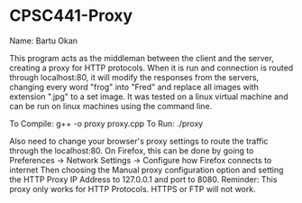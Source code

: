 # CPSC441-Proxy

Name: Bartu Okan

This program acts as the middleman between the client and the server, creating a proxy for HTTP protocols.
When it is run and connection is routed through localhost:80, it will modify the responses from the servers, changing every word "frog" into "Fred" and replace all images with extension ".jpg" to a set image.
It was tested on a linux virtual machine and can be run on linux machines using the command line.

To Compile: g++ -o proxy proxy.cpp
To Run: ./proxy

Also need to change your browser's proxy settings to route the traffic through the localhost:80.
On Firefox, this can be done by going to Preferences -> Network Settings -> Configure how Firefox connects to internet
Then choosing the Manual proxy configuration option and setting the HTTP Proxy IP Address to 127.0.0.1 and port to 8080.
Reminder: This proxy only works for HTTP Protocols. HTTPS or FTP will not work.

 
